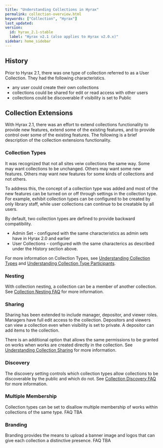 ```yaml
---
title: "Understanding Collections in Hyrax"
permalink: collection-overview.html
keywords: ["Collection", "Hyrax"]
last_updated:
version:
  id: hyrax_2.1-stable
  label: "Hyrax v2.1 (also applies to Hyrax v2.0.x)"
sidebar: home_sidebar
---
```


## History

Prior to Hyrax 2.1, there was one type of collection referred to as a User Collection. They had the following characteristics.

- any user could create their own collections
- collections could be shared for edit or read access with other users
- collections could be discoverable if visibility is set to Public

## Collection Extensions

With Hyrax 2.1, there was an effort to extend collections functionality to provide new features, extend some of the existing features, and to provide control over some of the existing features. The following is a brief description of the collection extensions functionality.

### Collection Types

It was recognized that not all sites veiw collections the same way. Some may want collections to be unchanged. Others may want some new features. Others may want new features for some kinds of collections and not others.

To address this, the concept of a collection type was added and most of the new features can be turned on or off through settings in the collection type. For example, exhibit collection types can be configured to be created by only library staff, while user collections can continue to be creatable by all users.

By default, two collection types are defined to provide backward compatibility.

- Admin Set - configured with the same characteristics as admin sets have in Hyrax 2.0 and earlier
- User Collections - configured with the same characterics as described under the History section above.

For more information on Collection Types, see [Understanding Collection Types](collection-types.html) and [Understanding Collection Type Participants](collection-type-participants.html).

### Nesting

With collection nesting, a collection can be a member of another collection. See [Collection Nesting FAQ](collection-nesting-faq.html) for more information.

### Sharing

Sharing has been extended to include manager, depositor, and viewer roles. Managers have full edit access to the collection. Depositors and viewers can view a collection even when visibility is set to private. A depositor can add items to the collection.

There is an additional option that allows the same permissions to be granted on works when works are created directly in the collection. See [Understanding Collection Sharing](collection-sharing.html) for more information.

### Discovery

The discovery setting controls which collection types allow collections to be discoverable by the public and which do not. See [Collection Discovery FAQ](collection-discovery-faq.html) for more information.

### Multiple Membership

Collection types can be set to disallow multiple membership of works within collections of the same type. FAQ TBA

### Branding

Branding provides the means to upload a banner image and logos that can give each collection a distinctive presence. FAQ TBA
